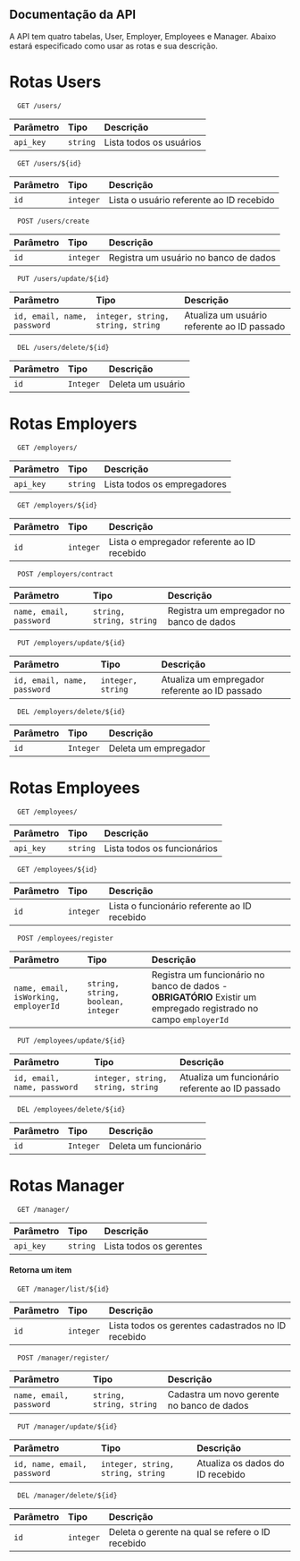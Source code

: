 
## Documentação da API
A API tem quatro tabelas, User, Employer, Employees e Manager. Abaixo estará especificado como usar as rotas e sua descrição.
# Rotas Users

```http
  GET /users/
```

| Parâmetro   | Tipo       | Descrição                           |
| :---------- | :--------- | :---------------------------------- |
| `api_key` | `string` | Lista todos os usuários |

```http
  GET /users/${id}
```

| Parâmetro   | Tipo       | Descrição                                   |
| :---------- | :--------- | :------------------------------------------ |
| `id`      | `integer` | Lista o usuário referente ao ID recebido |

```http
  POST /users/create
```

| Parâmetro   | Tipo       | Descrição                                   |
| :---------- | :--------- | :------------------------------------------ |
| `id`      | `integer` | Registra um usuário no banco de dados |


```http
  PUT /users/update/${id}
```

| Parâmetro   | Tipo       | Descrição                                   |
| :---------- | :--------- | :------------------------------------------ |
| `id, email, name, password`      | `integer, string, string, string` | Atualiza um usuário referente ao ID passado |

```http
  DEL /users/delete/${id}
```

| Parâmetro   | Tipo       | Descrição                                   |
| :---------- | :--------- | :------------------------------------------ |
| `id`      | `Integer` | Deleta um usuário |

# Rotas Employers

```http
  GET /employers/
```

| Parâmetro   | Tipo       | Descrição                           |
| :---------- | :--------- | :---------------------------------- |
| `api_key` | `string` | Lista todos os empregadores |

```http
  GET /employers/${id}
```

| Parâmetro   | Tipo       | Descrição                                   |
| :---------- | :--------- | :------------------------------------------ |
| `id`      | `integer` | Lista o empregador referente ao ID recebido |

```http
  POST /employers/contract
```

| Parâmetro   | Tipo       | Descrição                                   |
| :---------- | :--------- | :------------------------------------------ |
| `name, email, password`      | `string, string, string` | Registra um empregador no banco de dados |


```http
  PUT /employers/update/${id}
```

| Parâmetro   | Tipo       | Descrição                                   |
| :---------- | :--------- | :------------------------------------------ |
| `id, email, name, password`      | `integer, string` | Atualiza um empregador referente ao ID passado |

```http
  DEL /employers/delete/${id}
```

| Parâmetro   | Tipo       | Descrição                                   |
| :---------- | :--------- | :------------------------------------------ |
| `id`      | `Integer` | Deleta um empregador |

# Rotas Employees

```http
  GET /employees/
```

| Parâmetro   | Tipo       | Descrição                           |
| :---------- | :--------- | :---------------------------------- |
| `api_key` | `string` | Lista todos os funcionários |

```http
  GET /employees/${id}
```

| Parâmetro   | Tipo       | Descrição                                   |
| :---------- | :--------- | :------------------------------------------ |
| `id`      | `integer` | Lista o funcionário referente ao ID recebido |

```http
  POST /employees/register
```

| Parâmetro   | Tipo       | Descrição                                   |
| :---------- | :--------- | :------------------------------------------ |
| `name, email, isWorking, employerId`      | `string, string, boolean, integer` | Registra um funcionário no banco de dados - **OBRIGATÓRIO** Existir um empregado registrado no campo `employerId` |


```http
  PUT /employees/update/${id}
```

| Parâmetro   | Tipo       | Descrição                                   |
| :---------- | :--------- | :------------------------------------------ |
| `id, email, name, password`      | `integer, string, string, string` | Atualiza um funcionário referente ao ID passado |

```http
  DEL /employees/delete/${id}
```

| Parâmetro   | Tipo       | Descrição                                   |
| :---------- | :--------- | :------------------------------------------ |
| `id`      | `Integer` | Deleta um funcionário |


# Rotas Manager

```http
  GET /manager/
```

| Parâmetro   | Tipo       | Descrição                           |
| :---------- | :--------- | :---------------------------------- |
| `api_key` | `string` | Lista todos os gerentes  |

#### Retorna um item

```http
  GET /manager/list/${id}
```

| Parâmetro   | Tipo       | Descrição                                   |
| :---------- | :--------- | :------------------------------------------ |
| `id`      | `integer` | Lista todos os gerentes cadastrados no ID recebido |

```http
  POST /manager/register/
```

| Parâmetro   | Tipo       | Descrição                                   |
| :---------- | :--------- | :------------------------------------------ |
| `name, email, password`      | `string, string, string` |Cadastra um novo gerente no banco de dados |

```http
  PUT /manager/update/${id}
```

| Parâmetro   | Tipo       | Descrição                                   |
| :---------- | :--------- | :------------------------------------------ |
| `id, name, email, password`      | `integer, string, string, string` |Atualiza os dados do ID recebido |

```http
  DEL /manager/delete/${id}
```

| Parâmetro   | Tipo       | Descrição                                   |
| :---------- | :--------- | :------------------------------------------ |
| `id`      | `integer` |Deleta o gerente na qual se refere o ID recebido |








